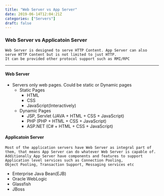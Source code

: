 ```yaml
---
title: "Web Server vs App Server"
date: 2019-06-14T12:04:21Z
categories: ["Servers"]
draft: false
---
```




### Web Server vs Applicatoin Server
    Web Server is designed to serve HTTP Content. App Server can also serve HTTP Content but is not limited to just HTTP. 
    It can be provided other protocol support such as RMI/RPC
---

#### Web Server
* Servers only web pages. Could be static or Dynamic pages
    * Static Pages
        * HTML
        * CSS
        * JavaScript(Interactively)
    * Dynamic Pages
        * JSP, Servlet (JAVA + HTML + CSS + JavaScript)
        * PHP (PHP + HTML + CSS + JavaScript)
        * ASP.NET (C# + HTML + CSS + JavaScript)

#### Applicatoin Server
    Most of the application servers have Web Server as integral part of them, that means App Server can do whatever Web Server is capable of. 
    Additionally App Server have components and features to support Application level services such as Connection Pooling, 
    Object Pooling, Transaction Support, Messaging services etc
    
* Enterprise Java Bean(EJB)
* Oracle WebLogic
* Glassfish
* JBoss